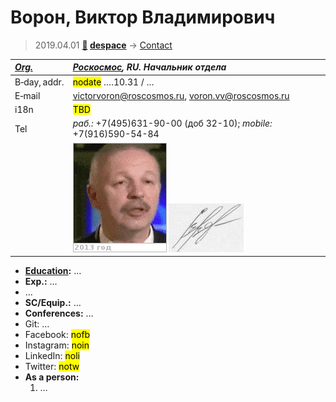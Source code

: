 # Ворон, Виктор Владимирович
> 2019.04.01 **[🚀](../index/index.md) [despace](index.md)** → [Contact](contact.md)

|*[Org.](contact.md)*|*[Роскосмос](zz_roskosmos.md), RU. Начальник отдела*|
|:--|:--|
|B‑day, addr.| <mark>nodate</mark> ….10.31 / … |
|E‑mail| <victorvoron@roscosmos.ru>, <voron.vv@roscosmos.ru> |
|i18n| <mark>TBD</mark> |
|Tel|*раб.:* +7(495)631-90-00 (доб 32-10); *mobile:* +7(916)590-54-84 |
|| ![](f/contact/v/voron_001_animated.gif) [![](f/contact/v/voron_001_sign_thumb.jpg)](f/contact/v/voron_001_sign.png) |

   - **[Education](edu.md):** …
   - **Exp.:** …
   - …
   - **SC/Equip.:** …
   - **Conferences:** …
   - Git: …
   - Facebook: <mark>nofb</mark>
   - Instagram: <mark>noin</mark>
   - LinkedIn: <mark>noli</mark>
   - Twitter: <mark>notw</mark>
   - **As a person:**
      1. …
